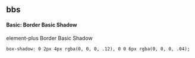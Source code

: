## bbs
#### Basic: Border Basic Shadow
element-plus Border Basic Shadow
```
box-shadow: 0 2px 4px rgba(0, 0, 0, .12), 0 0 6px rgba(0, 0, 0, .04);
```